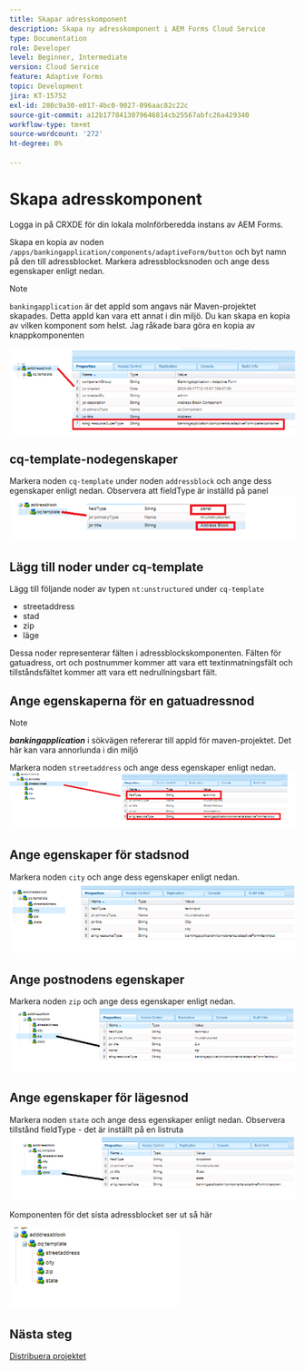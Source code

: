```yaml
---
title: Skapar adresskomponent
description: Skapa ny adresskomponent i AEM Forms Cloud Service
type: Documentation
role: Developer
level: Beginner, Intermediate
version: Cloud Service
feature: Adaptive Forms
topic: Development
jira: KT-15752
exl-id: 280c9a30-e017-4bc0-9027-096aac82c22c
source-git-commit: a12b1778413079646814cb25567abfc26a429340
workflow-type: tm+mt
source-wordcount: '272'
ht-degree: 0%

---
```


# Skapa adresskomponent

Logga in på CRXDE för din lokala molnförberedda instans av AEM Forms.

Skapa en kopia av noden ``/apps/bankingapplication/components/adaptiveForm/button`` och byt namn på den till adressblocket. Markera adressblocksnoden och ange dess egenskaper enligt nedan.

>[!NOTE]
>
> ``bankingapplication`` är det appId som angavs när Maven-projektet skapades. Detta appId kan vara ett annat i din miljö. Du kan skapa en kopia av vilken komponent som helst. Jag råkade bara göra en kopia av knappkomponenten


![adressbloc](assets/address-properties.png)

## cq-template-nodegenskaper

Markera noden ``cq-template`` under noden ``addressblock`` och ange dess egenskaper enligt nedan. Observera att fieldType är inställd på panel
![cq-template](assets/cq-template.png)

## Lägg till noder under cq-template

Lägg till följande noder av typen ``nt:unstructured`` under ``cq-template``

* streetaddress
* stad
* zip
* läge

Dessa noder representerar fälten i adressblockskomponenten. Fälten för gatuadress, ort och postnummer kommer att vara ett textinmatningsfält och tillståndsfältet kommer att vara ett nedrullningsbart fält.

## Ange egenskaperna för en gatuadressnod

>[!NOTE]
>
> **_bankingapplication_** i sökvägen refererar till appId för maven-projektet. Det här kan vara annorlunda i din miljö

Markera noden ``streetaddress`` och ange dess egenskaper enligt nedan.
![gatuadress](assets/streetaddress.png)

## Ange egenskaper för stadsnod

Markera noden ``city`` och ange dess egenskaper enligt nedan.
![stad](assets/city.png)

## Ange postnodens egenskaper

Markera noden ``zip`` och ange dess egenskaper enligt nedan.
![zip](assets/zip.png)

## Ange egenskaper för lägesnod

Markera noden ``state`` och ange dess egenskaper enligt nedan. Observera tillstånd fieldType - det är inställt på en listruta
![läge](assets/state.png)

Komponenten för det sista adressblocket ser ut så här

![slutadress](assets/crx-address-block.png)

## Nästa steg

[Distribuera projektet](./deploy-your-project.md)
